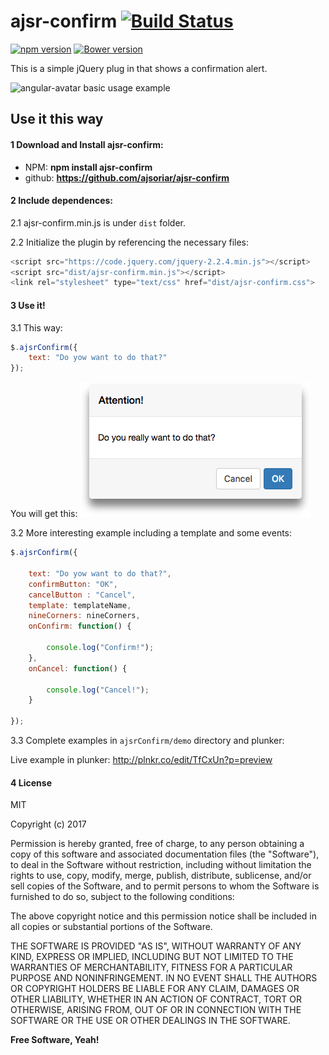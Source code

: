 # ajsr-confirm [![Build Status](https://travis-ci.org/ajsoriar/angular-avatar.svg?branch=master)](https://travis-ci.org/ajsoriar/ajsr-confirm)

[![npm version](https://badge.fury.io/js/angular-avatar.svg)](https://badge.fury.io/js/ajsr-confirm)
[![Bower version](https://badge.fury.io/bo/angular-avatar.svg)](https://badge.fury.io/bo/ajsr-confirm)
<!---
[![Bower version](https://badge.fury.io/bo/angular-avatar.svg)](https://badge.fury.io/bo/angular-avatar)
[![NuGet version](https://badge.fury.io/nu/angular-avatar.svg)](https://badge.fury.io/nu/angular-avatar)
-->

This is a simple jQuery plug in that shows a confirmation alert.

<!--- You will get this:-->
![angular-avatar basic usage example](./demo/all-in-one-example.gif?raw=true "angular-avatar basic usage example")

## Use it this way

#### 1 Download and Install ajsr-confirm:
<!--- - Bower: **bower install angular-avatar** -->
 - NPM: **npm install ajsr-confirm**
 - github: **https://github.com/ajsoriar/ajsr-confirm**
<!--- - NuGet: **PM> Install-Package angular-avatar** -->

#### 2 Include dependences:

2.1 ajsr-confirm.min.js is under `dist` folder.

2.2 Initialize the plugin by referencing the necessary files:

```javascript
<script src="https://code.jquery.com/jquery-2.2.4.min.js"></script>
<script src="dist/ajsr-confirm.min.js"></script>
<link rel="stylesheet" type="text/css" href="dist/ajsr-confirm.css">
```

#### 3 Use it!

3.1 This way:

```javascript
$.ajsrConfirm({
    text: "Do yow want to do that?"
});
```

You will get this:
![angular-avatar basic usage example](./demo/ajsr-confirm-basic-example.png?raw=true "angular-avatar basic usage example")

3.2 More interesting example including a template and some events:

```javascript
$.ajsrConfirm({

    text: "Do yow want to do that?",
    confirmButton: "OK",
    cancelButton : "Cancel",
    template: templateName,
    nineCorners: nineCorners,
    onConfirm: function() {

        console.log("Confirm!");
    },
    onCancel: function() {

        console.log("Cancel!");
    }

});
```
3.3 Complete examples in `ajsrConfirm/demo` directory and plunker:

Live example in plunker: http://plnkr.co/edit/TfCxUn?p=preview

#### 4 License

MIT

Copyright (c) 2017 

Permission is hereby granted, free of charge, to any person obtaining a copy
of this software and associated documentation files (the "Software"), to deal
in the Software without restriction, including without limitation the rights
to use, copy, modify, merge, publish, distribute, sublicense, and/or sell
copies of the Software, and to permit persons to whom the Software is
furnished to do so, subject to the following conditions:

The above copyright notice and this permission notice shall be included in all
copies or substantial portions of the Software.

THE SOFTWARE IS PROVIDED "AS IS", WITHOUT WARRANTY OF ANY KIND, EXPRESS OR
IMPLIED, INCLUDING BUT NOT LIMITED TO THE WARRANTIES OF MERCHANTABILITY,
FITNESS FOR A PARTICULAR PURPOSE AND NONINFRINGEMENT. IN NO EVENT SHALL THE
AUTHORS OR COPYRIGHT HOLDERS BE LIABLE FOR ANY CLAIM, DAMAGES OR OTHER
LIABILITY, WHETHER IN AN ACTION OF CONTRACT, TORT OR OTHERWISE, ARISING FROM,
OUT OF OR IN CONNECTION WITH THE SOFTWARE OR THE USE OR OTHER DEALINGS IN THE
SOFTWARE.

**Free Software, Yeah!**
